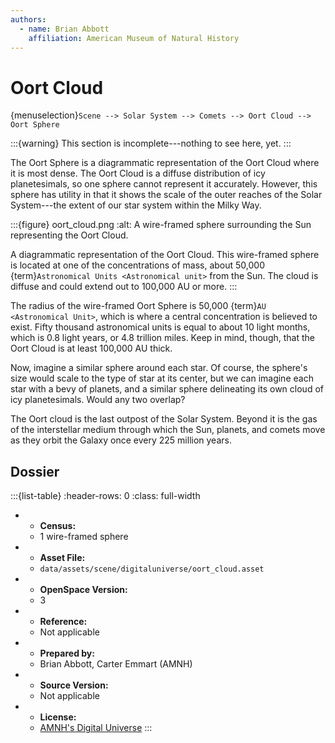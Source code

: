 ```yaml
---
authors:
  - name: Brian Abbott
    affiliation: American Museum of Natural History
---
```



# Oort Cloud

{menuselection}`Scene --> Solar System --> Comets --> Oort Cloud --> Oort Sphere`


:::{warning}
This section is incomplete---nothing to see here, yet.
:::


The Oort Sphere is a diagrammatic representation of the Oort Cloud where it is most dense. The Oort Cloud is a diffuse distribution of icy planetesimals, so one sphere cannot represent it accurately. However, this sphere has utility in that it shows the scale of the outer reaches of the Solar System---the extent of our star system within the Milky Way.


:::{figure} oort_cloud.png
:alt: A wire-framed sphere surrounding the Sun representing the Oort Cloud.

A diagrammatic representation of the Oort Cloud. This wire-framed sphere is located at one of the concentrations of mass, about 50,000 {term}`Astronomical Units <Astronomical unit>` from the Sun. The cloud is diffuse and could extend out to 100,000 AU or more.
:::


The radius of the wire-framed Oort Sphere is 50,000 {term}`AU <Astronomical Unit>`, which is where a central concentration is believed to exist. Fifty thousand astronomical units is equal to about 10 light months, which is 0.8 light years, or 4.8 trillion miles. Keep in mind, though, that the Oort Cloud is at least 100,000 AU thick.

Now, imagine a similar sphere around each star. Of course, the sphere's size would scale to the type of star at its center, but we can imagine each star with a bevy of planets, and a similar sphere delineating its own cloud of icy planetesimals. Would any two overlap?

The Oort cloud is the last outpost of the Solar System. Beyond it is the gas of the interstellar medium through which the Sun, planets, and comets move as they orbit the Galaxy once every 225 million
years.



## Dossier

:::{list-table}
:header-rows: 0
:class: full-width

* - **Census:**
  - 1 wire-framed sphere
* - **Asset File:**
  - `data/assets/scene/digitaluniverse/oort_cloud.asset`
* - **OpenSpace Version:**
  - 3
* - **Reference:**
  - Not applicable
* - **Prepared by:**
  - Brian Abbott, Carter Emmart (AMNH)
* - **Source Version:**
  - Not applicable 
* - **License:**
  - [AMNH's Digital Universe](https://www.amnh.org/research/hayden-planetarium/digital-universe/download/digital-universe-license)
:::